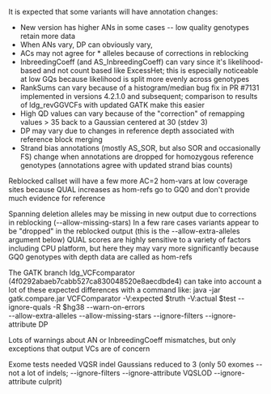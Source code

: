It is expected that some variants will have annotation changes:
- New version has higher ANs in some cases -- low quality genotypes retain more data
- When ANs vary, DP can obviously vary, 
- ACs may not agree for * alleles because of corrections in reblocking
- InbreedingCoeff (and AS_InbreedingCoeff) can vary since it's likelihood-based and not count based like ExcessHet; this is especially noticeable at low GQs because likelihood is split more evenly across genotypes
- RankSums can vary because of a histogram/median bug fix in PR #7131 implemented in versions 4.2.1.0 and subsequent; comparison to results of ldg_revGGVCFs with updated GATK make this easier
- High QD values can vary because of the "correction" of remapping values > 35 back to a Gaussian centered at 30 (stdev 3)
- DP may vary due to changes in reference depth associated with reference block merging
- Strand bias annotations (mostly AS_SOR, but also SOR and occasionally FS) change when annotations are dropped for homozygous reference genotypes (annotations agree with updated strand bias counts)

Reblocked callset will have a few more AC=2 hom-vars at low coverage sites because QUAL increases as hom-refs go to GQ0 and don't provide much evidence for reference

Spanning deletion alleles may be missing in new output due to corrections in reblocking (--allow-missing-stars)
In a few rare cases variants appear to be "dropped" in the reblocked output (this is the --allow-extra-alleles argument below)
QUAL scores are highly sensitive to a variety of factors including CPU platform, but here they may vary more significantly because GQ0 genotypes with depth data are called as hom-refs

The GATK branch ldg_VCFcomparator (4f0292abaeb7cabb527ca830048520e8aecdbde4) can take into account a lot of these
 expected differences with a command like:
 java -jar gatk.compare.jar VCFComparator -V:expected $truth -V:actual $test  --ignore-quals -R $hg38 --warn-on-errors \
 --allow-extra-alleles --allow-missing-stars  --ignore-filters --ignore-attribute DP

Lots of warnings about AN or InbreedingCoeff mismatches, but only exceptions that output VCs are of concern

Exome tests needed VQSR indel Gaussians reduced to 3 (only 50 exomes -- not a lot of indels; --ignore-filters --ignore-attribute VQSLOD --ignore-attribute culprit)